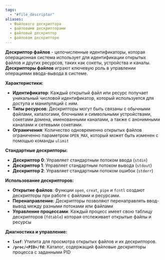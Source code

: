 ```yaml
---
tags:
  - "#file_descriptor"
aliases:
  - Файлового дескриптора
  - файловыми дескрипторами
  - файловый дескриптор
  - файловом дескрипторе
---
```



**Дескриптор файлов** - целочисленные идентификаторы, которая операционная система использует для идентификации открытых файлов и других ресурсов, таких как сокеты, устройства и каналы. 
**Дескрипторы файлов** играют ключевую роль в управлении операциями ввода-вывода в системе.

**Характеристики:**
- **Идентификатор**: Каждый открытый файл или ресурс получает уникальный числовой идентификатор, который используется для доступа и манипуляций с ним.
- **Типы ресурсов**: Дескрипторы могут быть связаны с обычными файлами, каталогами, блочными и символьными устройствами, сокетами домена, именованными каналами, а также с анонимными каналами и сетевыми сокетами.
- **Ограничения**: Количество одновременно открытых файлов ограниченно параметром `OPEN_MAX`, который может быть изменен с помощью команды `ulimit`

**Стандартные дескрипторы:**
- **Дескриптор 0**: Управляет стандартным потоком ввода (`stdin`)
- **Дескриптор 1**: Управляет стандартным потоком вывода (`stdout`)
- **Дескриптор 2**: Управляет стандартным потоком ошибок (`stderr`)

**Использование дескрипторов:**
- **Открытие файлов**: Функции `open`, `creat`, `pipe` и `fcntl` создают дескрипторы при работе с файлами и ресурсами.
- **Перенаправление**: Дескрипторы позволяют перенаправлять ввод-вывод между разными потоками или файлами
- **Управление процессами**: Каждый процесс имеет свою таблицу дескрипторов (`fdtable`) которая отслеживает открытые файлы и ресурсы

**Диагностика и управление:**
- **`lsof`**: Утилита для просмотра открытых файлов и их дескрипторов.
- **`/proc/<PID>/fd`:** Каталог, содержащий файловые дескрипторы процесса с заданными PID